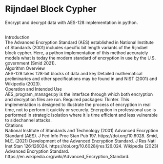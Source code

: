 # Rijndael Block Cypher
Encrypt and decrypt data with AES-128 implementation in python.

<br />
Introduction
<br />
The Advanced Encryption Standard (AES) established in National Institute of Standards (2001) includes specific bit length variants of the Rijndael block cypher. Here, a python implementation of this method accurately models what is today the modern standard of encryption in use by the U.S. government (Smid 2021).

<br/>
Algorithm Overview
<br/>
AES-128 takes 128-bit blocks of data and key
Detailed mathematical preliminaries and other specifications may be found in and NIST (2001) and Wikipedia (2023).

<br/>
Operation and Intended Use
<br/>
AES_program_manager.py is the interface through which both encryption and decryption files are run. Required packages: Tkinter.
This implementation is designed to illustrate the process of encryption in real time, not to perform it quickly or securely. Encryption in professional use is performed in strategic isolation where it is time efficient and less vulnerable to sidechannel attacks.

<br/>
Citations
<br/>
National Institute of Standards and Technology (2001) Advanced Encryption Standard (AES). J Fed Info Proc Stan Pub 197. https://doi.org/10.6028.
Smid, M.E. (2021) Development of the Advanced Encryption Standard. J Res Natl Inst Stan 126:126024. https://doi.org/10.6028/jres.126.024.
Wikipedia (2023) Advanced Encryption Standard. https://en.wikipedia.org/wiki/Advanced_Encryption_Standard.
